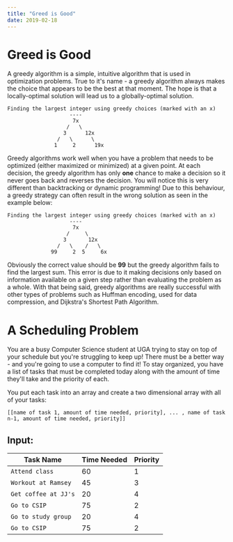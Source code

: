 ```yaml
---
title: "Greed is Good"
date: 2019-02-18
---
```


# Greed is Good

A greedy algorithm is a simple, intuitive algorithm that is used in optimization problems. True to it's name - a greedy algorithm always makes the choice that appears to be the best at that moment. The hope is that a locally-optimal solution will lead us to a globally-optimal solution.

```
Finding the largest integer using greedy choices (marked with an x)
                    ----
                     7x    
                   /   \
                  3      12x
                /   \      \
               1     2      19x    
```


Greedy algorithms work well when you have a problem that needs to be optimized (either maximized or minimized) at a given point. At each decision, the greedy algorithm has only **one** chance to make a decision so it never goes back and reverses the decision. You will notice this is very different than backtracking or dynamic programming! Due to this behaviour, a greedy strategy can often result in the wrong solution as seen in the example below:

```
Finding the largest integer using greedy choices (marked with an x)
                    ----
                     7x    
                   /     \
                  3       12x
                /   \    /   \
              99     2  5     6x    
```

Obviously the correct value should be **99** but the greedy algorithm fails to find the largest sum. This error is due to it making decisions only based on information available on a given step rather than evaluating the problem as a whole. With that being said, greedy algorithms are really successful with other types of problems such as Huffman encoding, used for data compression, and Dijkstra's Shortest Path Algorithm.

# A Scheduling Problem

You are a busy Computer Science student at UGA trying to stay on top of your schedule but you're struggling to keep up! There must be a better way - and you're going to use a computer to find it! To stay organized, you have a list of tasks that must be completed today along with the amount of time they'll take and the priority of each. 

You put each task into an array and create a two dimensional array with all of your tasks:
```
[[name of task 1, amount of time needed, priority], ... , name of task n-1, amount of time needed, priority]]
```

## Input:
| Task Name           | Time Needed | Priority |
|---------------------|-------------|----------|
| `Attend class`      | 60          | 1        |
| `Workout at Ramsey` | 45          | 3        |
| `Get coffee at JJ's`| 20          | 4        |
| `Go to CSIP`        | 75          | 2        |
| `Go to study group`| 20          | 4         |
| `Go to CSIP`        | 75          | 2        |


